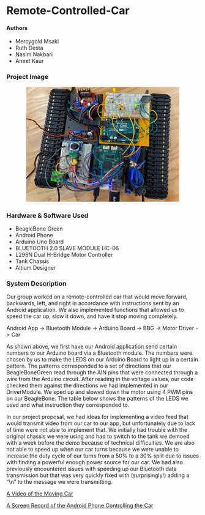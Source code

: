 # Remote-Controlled-Car
 
#### Authors
- Mercygold Msaki
- Ruth Desta
- Nasim Nakbari
- Aneet Kaur

### Project Image
<p align="center">
<img src = "https://github.com/Mercygoldm/Remote-Controlled-Car/blob/main/Media/Images/Remote%20Controlled%20Car.jpg" width="400" height = "300"/>
</p>

### Hardware & Software Used 
- BeagleBone Green
- Android Phone
- Arduino Uno Board
- BLUETOOTH 2.0 SLAVE MODULE HC-06
- L298N Dual H-Bridge Motor Controller
- Tank Chassis
- Altium Designer

### System Description 
 Our group worked on a remote-controlled car that would move forward, backwards, left, and right in accordance with instructions sent by an Android application. We also implemented functions that allowed us to speed the car up, slow it down, and have it stop moving completely.
 
 Android App -> Bluetooth Module -> Arduino Board -> BBG -> Motor Driver -> Car 
 
 As shown above, we first have our Android application send certain numbers to our Arduino board via a Bluetooth module. The numbers were chosen by us to make the LEDS on our Arduino Board to light up in a certain pattern. The patterns corresponded to a set of directions that our BeagleBoneGreen read through the AIN pins that were connected through a wire from the Arduino circuit. After reading in the voltage values, our code checked them against the directions we had implemented in our DriverModule. We sped up and slowed down the motor using 4 PWM pins on our BeagleBone. The table below shows the patterns of the LEDS we used and what instruction they corresponded to. 
 
 In our project proposal, we had ideas for implementing a video feed that would transmit video from our car to our app, but unfortunately due to lack of time were not able to implement that. We initially had trouble with the original chassis we were using and had to switch to the tank we demoed with a week before the demo because of technical difficulties. We are also not able to speed up when our car turns because we were unable to increase the duty cycle of our turns from a 50% to a 30% split due to issues with finding a powerful enough power source for our car. We had also previously encountered issues with speeding up our Bluetooth data transmission but that was very quickly fixed with (surprisingly!) adding a “\n” to the message we were transmitting. 

[A Video of the Moving Car](https://github.com/Mercygoldm/Remote-Controlled-Car/blob/main/Media/Videos/Moving%20Car.mp4)

[A Screen Record of the Android Phone Controlling the Car](https://github.com/Mercygoldm/Remote-Controlled-Car/blob/main/Media/Videos/Android%20Phone%20Screen%20Recording.mp4)

